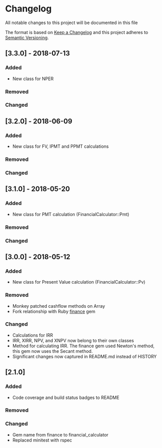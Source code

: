 # Changelog
All notable changes to this project will be documented in this file

The format is based on [Keep a Changelog](http://keepachangelog.com/en/1.0.0/)
and this project adheres to [Semantic Versioning](http://semver.org/spec/v2.0.0.html).

## [3.3.0] - 2018-07-13
### Added
- New class for NPER

### Removed

### Changed

## [3.2.0] - 2018-06-09
### Added
- New class for FV, IPMT and PPMT calculations

### Removed

### Changed

## [3.1.0] - 2018-05-20
### Added
- New class for PMT calculation (FinancialCalculator::Pmt)

### Removed

### Changed

## [3.0.0] - 2018-05-12
### Added
- New class for Present Value calculation (FinancialCalculator::Pv)

### Removed
- Monkey patched cashflow methods on Array
- Fork relationship with Ruby [finance](https://github.com/marksweston/finance) gem

### Changed
- Calculations for IRR
- IRR, XIRR, NPV, and XNPV now belong to their own classes
- Method for calculating IRR. The finance gem used Newton's method, this gem now uses the Secant method.
- Significant changes now captured in README.md instead of HISTORY

## [2.1.0]
### Added
- Code coverage and build status badges to README

### Removed

### Changed
- Gem name from finance to financial_calculator
- Replaced minitest with rspec